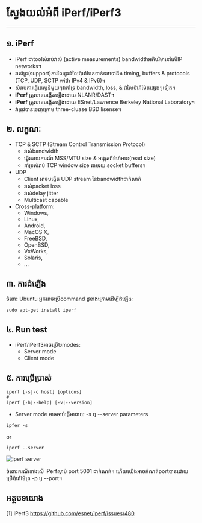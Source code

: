 # ស្វែងយល់អំពី iPerf/iPerf3
----------------------------------

## <a name ="1">១. iPerf</a>
* iPerf ជាtoolសំរាប់វាស់ (active measurements) bandwidthអតិបរិមានៅលើIP networks។
* វាគាំទ្រ(support)ការលៃនូវដំលៃប៉ារ៉ាមែតទាក់ទងទៅនឹង timing, buffers & protocols (TCP, UDP, SCTP with IPv4 & IPv6)។
* សំរាប់ការធ្វើតេស្តនិមួយៗវាគាំទ្រ bandwidth, loss, & ដំលៃប៉ារ៉ាម៉ែតផ្សេងៗទៀត។
* **iPerf** ត្រូវបានបង្កើតឡើងដោយ NLANR/DAST។
* **iPerf** ត្រូវបានបង្កើតឡើងដោយ ESnet/Lawrence Berkeley National Laboratory។
* វាត្រូវបានចេញក្រោម three-cluase BSD lisense។

## <a name="2">២. លក្ខណៈ</a>

* TCP & SCTP (Stream Control Transmission Protocol)
  * វាស់bandwidth
  * ធ្វើរបាយការណ៍ MSS/MTU size & អង្កេតពីទំហំអាន(read size)
  * គាំទ្រសំរាប់ TCP window size តាមរយៈsocket buffers។
* UDP
  * Client អាចបង្កើត UDP stream នៃbandwidthជាក់លាក់
  * វាស់packet loss
  * វាស់delay jitter
  * Multicast capable
* Cross-platform:
  * Windows,
  * Linux,
  * Android,
  * MacOS X,
  * FreeBSD,
  * OpenBSD,
  * VxWorks,
  * Solaris,
  * ...
  

## <a name="3">៣. ការដំឡើង</a>
ចំពោះ Ubuntu អ្នកអាចប្រើcommand ដូខាងក្រោមដើម្បីដំឡើងៈ
```
sudo apt-get install iperf
```

## <a name="4">៤. Run test</a>
* iPerf/iPerf3អាចប្រើ២modes: 
  * Server mode
  * Client mode

## <a name="5">៥. ការប្រើប្រាស់</a>
```
iperf [-s|-c host] [options]
#
iperf [-h|--help] [-v|--version]
```

* Server mode អាចចាប់ផ្ដើមដោយ -s ឫ --server parameters
```
ipfer -s
```
or
```
iperf --server
```
![iperf server](https://imgur.com/oORQ3T8)

ចំពោះករណីខាងលើ iPerfស្ដាប់ port 5001 ជាកំណត់។ ហើយយើងអាចកំណត់portបានដោយប្រើប៉ារ៉ាម៉ែត្រ -p ឫ --port។


## <a name="ref">អត្ថបទយោង</a>

[1] iPerf3 https://github.com/esnet/iperf/issues/480
